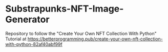 # Substrapunks-NFT-Image-Generator
Repository to follow the "Create Your Own NFT Collection With Python" Tutorial at https://betterprogramming.pub/create-your-own-nft-collection-with-python-82af40abf99f
